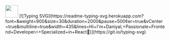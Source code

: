 <img src="https://media.giphy.com/media/hvRJCLFzcasrR4ia7z/giphy.gif" width="40"> 
[![Typing SVG](https://readme-typing-svg.herokuapp.com?font=&weight=900&size=30&duration=2000&pause=500&center=true&vCenter=true&multiline=true&width=435&lines=Hi+I'm+Daniyal,+Passionate+Frontend+Developer🔥+Specialized+in+React🚀)](https://git.io/typing-svg)


<!--
**Daniyalk0/Daniyalk0** is a ✨ _special_ ✨ repository because its `README.md` (this file) appears on your GitHub profile.

Here are some ideas to get you started:

- 🔭 I’m currently working on ...
- 🌱 I’m currently learning ...
- 👯 I’m looking to collaborate on ...
- 🤔 I’m looking for help with ...
- 💬 Ask me about ...
- 📫 How to reach me: ...
- 😄 Pronouns: ...
- ⚡ Fun fact: ...
-->
